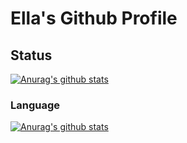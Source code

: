 # Ella's Github Profile


## Status
[![Anurag's github stats](https://github-readme-stats.vercel.app/api?username=ella-front-dev&count_private=true&hide=prs,issues,contribs&show_icons=true&theme=gruvbox)](https://github.com/anuraghazra/github-readme-stats)


### Language
[![Anurag's github stats](https://github-readme-stats.vercel.app/api/top-langs?username=ella-front-dev&langs_count=5)](https://github.com/anuraghazra/github-readme-stats)


<!--
**ella-front-dev/ella-front-dev** is a ✨ _special_ ✨ repository because its `README.md` (this file) appears on your GitHub profile.

Here are some ideas to get you started:

- 🔭 I’m currently working on ...
- 🌱 I’m currently learning ...
- 👯 I’m looking to collaborate on ...
- 🤔 I’m looking for help with ...
- 💬 Ask me about ...
- 📫 How to reach me: ...
- 😄 Pronouns: ...
- ⚡ Fun fact: ...
-->
